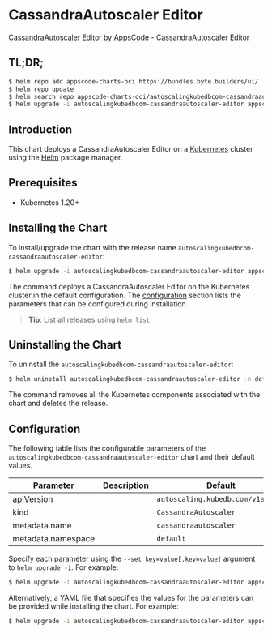 # CassandraAutoscaler Editor

[CassandraAutoscaler Editor by AppsCode](https://appscode.com) - CassandraAutoscaler Editor

## TL;DR;

```bash
$ helm repo add appscode-charts-oci https://bundles.byte.builders/ui/
$ helm repo update
$ helm search repo appscode-charts-oci/autoscalingkubedbcom-cassandraautoscaler-editor --version=v0.8.0
$ helm upgrade -i autoscalingkubedbcom-cassandraautoscaler-editor appscode-charts-oci/autoscalingkubedbcom-cassandraautoscaler-editor -n default --create-namespace --version=v0.8.0
```

## Introduction

This chart deploys a CassandraAutoscaler Editor on a [Kubernetes](http://kubernetes.io) cluster using the [Helm](https://helm.sh) package manager.

## Prerequisites

- Kubernetes 1.20+

## Installing the Chart

To install/upgrade the chart with the release name `autoscalingkubedbcom-cassandraautoscaler-editor`:

```bash
$ helm upgrade -i autoscalingkubedbcom-cassandraautoscaler-editor appscode-charts-oci/autoscalingkubedbcom-cassandraautoscaler-editor -n default --create-namespace --version=v0.8.0
```

The command deploys a CassandraAutoscaler Editor on the Kubernetes cluster in the default configuration. The [configuration](#configuration) section lists the parameters that can be configured during installation.

> **Tip**: List all releases using `helm list`

## Uninstalling the Chart

To uninstall the `autoscalingkubedbcom-cassandraautoscaler-editor`:

```bash
$ helm uninstall autoscalingkubedbcom-cassandraautoscaler-editor -n default
```

The command removes all the Kubernetes components associated with the chart and deletes the release.

## Configuration

The following table lists the configurable parameters of the `autoscalingkubedbcom-cassandraautoscaler-editor` chart and their default values.

|     Parameter      | Description |                   Default                    |
|--------------------|-------------|----------------------------------------------|
| apiVersion         |             | <code>autoscaling.kubedb.com/v1alpha1</code> |
| kind               |             | <code>CassandraAutoscaler</code>             |
| metadata.name      |             | <code>cassandraautoscaler</code>             |
| metadata.namespace |             | <code>default</code>                         |


Specify each parameter using the `--set key=value[,key=value]` argument to `helm upgrade -i`. For example:

```bash
$ helm upgrade -i autoscalingkubedbcom-cassandraautoscaler-editor appscode-charts-oci/autoscalingkubedbcom-cassandraautoscaler-editor -n default --create-namespace --version=v0.8.0 --set apiVersion=autoscaling.kubedb.com/v1alpha1
```

Alternatively, a YAML file that specifies the values for the parameters can be provided while
installing the chart. For example:

```bash
$ helm upgrade -i autoscalingkubedbcom-cassandraautoscaler-editor appscode-charts-oci/autoscalingkubedbcom-cassandraautoscaler-editor -n default --create-namespace --version=v0.8.0 --values values.yaml
```
